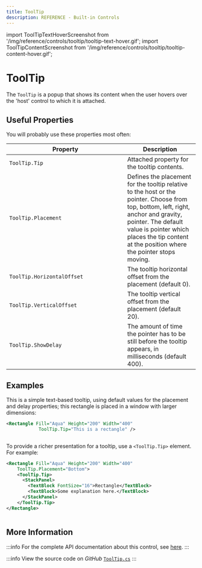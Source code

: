 ```yaml
---
title: ToolTip
description: REFERENCE - Built-in Controls
---
```


import ToolTipTextHoverScreenshot from '/img/reference/controls/tooltip/tooltip-text-hover.gif';
import ToolTipContentScreenshot from '/img/reference/controls/tooltip/tooltip-content-hover.gif';

# ToolTip

The `ToolTip` is a popup that shows its content when the user hovers over the 'host' control to which it is attached.

## Useful Properties

You will probably use these properties most often:

<table><thead><tr><th width="298">Property</th><th>Description</th></tr></thead><tbody><tr><td><code>ToolTip.Tip</code></td><td>Attached property for the tooltip contents.</td></tr><tr><td><code>ToolTip.Placement</code></td><td>Defines the placement for the tooltip relative to the host or the pointer. Choose from top, bottom, left, right, anchor and gravity, pointer. The default value is pointer which places the tip content at the position where the pointer stops moving.</td></tr><tr><td><code>ToolTip.HorizontalOffset</code></td><td>The tooltip horizontal offset from the placement (default 0).</td></tr><tr><td><code>ToolTip.VerticalOffset</code></td><td>The tooltip vertical offset from the placement (default 20).</td></tr><tr><td><code>ToolTip.ShowDelay</code></td><td>The amount of time the pointer has to be still before the tooltip appears, in milliseconds (default 400).</td></tr></tbody></table>

## Examples

This is a simple text-based tooltip, using default values for the placement and delay properties; this rectangle is placed in a window with larger dimensions:

```xml
<Rectangle Fill="Aqua" Height="200" Width="400"
            ToolTip.Tip="This is a rectangle" />
```

<img src={ToolTipTextHoverScreenshot} alt="" />

To provide a richer presentation for a tooltip, use a `<ToolTip.Tip>` element. For example:

```xml
<Rectangle Fill="Aqua" Height="200" Width="400"
    ToolTip.Placement="Bottom">
    <ToolTip.Tip>
      <StackPanel>
        <TextBlock FontSize="16">Rectangle</TextBlock>
        <TextBlock>Some explanation here.</TextBlock>
      </StackPanel>
    </ToolTip.Tip>
</Rectangle>
```

<img src={ToolTipContentScreenshot} alt="" />

## More Information

:::info
For the complete API documentation about this control, see [here](http://reference.avaloniaui.net/api/Avalonia.Controls/ToolTip/).
:::

:::info
View the source code on _GitHub_ [`ToolTip.cs`](https://github.com/AvaloniaUI/Avalonia/blob/master/src/Avalonia.Controls/ToolTip.cs)
:::
